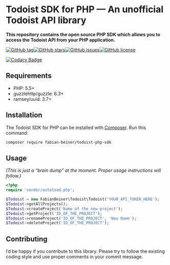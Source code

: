 # Todoist SDK for PHP — An unofficial Todoist API library**This repository contains the open source PHP SDK which allows you to access the Todoist API from your PHP application.**[![GitHub tag](https://img.shields.io/github/tag/FabianBeiner/Todoist-PHP-SDK.svg?style=for-the-badge)](https://github.com/FabianBeiner/Todoist-PHP-SDK/tags)[![GitHub stars](https://img.shields.io/github/stars/FabianBeiner/Todoist-PHP-SDK.svg?style=for-the-badge)](https://github.com/FabianBeiner/Todoist-PHP-SDK/stargazers)[![GitHub issues](https://img.shields.io/github/issues/FabianBeiner/Todoist-PHP-SDK.svg?style=for-the-badge)](https://github.com/FabianBeiner/Todoist-PHP-SDK/issues)[![GitHub license](https://img.shields.io/github/license/FabianBeiner/Todoist-PHP-SDK.svg?style=for-the-badge)](https://github.com/FabianBeiner/Todoist-PHP-SDK/blob/master/LICENSE)[![Codacy Badge](https://api.codacy.com/project/badge/Grade/a8cad853a2b041a896753b4dda5659ad)](https://www.codacy.com/app/FabianBeiner/Todoist-PHP-SDK?utm_source=github.com&amp;utm_medium=referral&amp;utm_content=FabianBeiner/Todoist-PHP-SDK&amp;utm_campaign=Badge_Grade)## Requirements- PHP: 5.5+- guzzlehttp/guzzle: 6.3+- ramsey/uuid: 3.7+## InstallationThe Todoist SDK for PHP can be installed with [Composer](https://getcomposer.org/). Run this command:```shcomposer require fabian-beiner/todoist-php-sdk```## Usage*(This is just a “brain dump” at the moment. Proper usage instructions will follow.)*```php<?phprequire 'vendor/autoload.php';$Todoist = new FabianBeiner\Todoist\Todoist('YOUR_API_TOKEN_HERE');$Todoist->getAllProjects();$Todoist->createProject('Name of the new project');$Todoist->getProject('ID_OF_THE_PROJECT');$Todoist->renameProject('ID_OF_THE_PROJECT', 'New Name');$Todoist->deleteProject('ID_OF_THE_PROJECT');```## ContributingI’d be happy if you contribute to this library. Please try to follow theexisting coding style and use proper comments in your commit message.